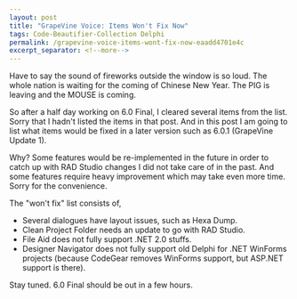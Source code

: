 ```yaml
---
layout: post
title: "GrapeVine Voice: Items Won't Fix Now"
tags: Code-Beautifier-Collection Delphi
permalink: /grapevine-voice-items-wont-fix-now-eaadd4701e4c
excerpt_separator: <!--more-->
---
```

Have to say the sound of fireworks outside the window is so loud. The whole nation is waiting for the coming of Chinese New Year. The PIG is leaving and the MOUSE is coming.
<!--more-->

So after a half day working on 6.0 Final, I cleared several items from the list. Sorry that I hadn't listed the items in that post. And in this post I am going to list what items would be fixed in a later version such as 6.0.1 (GrapeVine Update 1).

Why? Some features would be re-implemented in the future in order to catch up with RAD Studio changes I did not take care of in the past. And some features require heavy improvement which may take even more time. Sorry for the convenience.

The "won't fix" list consists of,

* Several dialogues have layout issues, such as Hexa Dump.
* Clean Project Folder needs an update to go with RAD Studio.
* File Aid does not fully support .NET 2.0 stuffs.
* Designer Navigator does not fully support old Delphi for .NET WinForms projects (because CodeGear removes WinForms support, but ASP.NET support is there).

Stay tuned. 6.0 Final should be out in a few hours.
